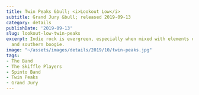 ```yaml
---
title: Twin Peaks &bull; <i>Lookout Low</i>
subtitle: Grand Jury &bull; released 2019-09-13
category: details
publishDate: '2019-09-13'
slug: lookout-low-twin-peaks
excerpt: Indie rock is evergreen, especially when mixed with elements of psychedelia
  and southern boogie.
image: "~/assets/images/details/2019/10/twin-peaks.jpg"
tags:
- The Band
- The Skiffle Players
- Spinto Band
- Twin Peaks
- Grand Jury
---
```


